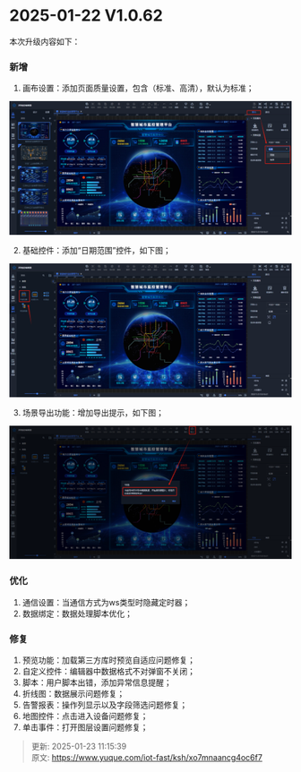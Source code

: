 # 2025-01-22 V1.0.62

本次升级内容如下：

### 新增
1. 画布设置：添加页面质量设置，包含（标准、高清），默认为标准；

![1737511232483-5ffb4d49-a030-478e-8713-9571d48daaf6.png](./img/g6fiVEEATw3gNoqP/1737511232483-5ffb4d49-a030-478e-8713-9571d48daaf6-647660.png)

2. 基础控件：添加“日期范围”控件，如下图；

![1737512769114-257ccf1e-eb8d-438b-b2e4-e682e0172c44.png](./img/g6fiVEEATw3gNoqP/1737512769114-257ccf1e-eb8d-438b-b2e4-e682e0172c44-226639.png)

3. 场景导出功能：增加导出提示，如下图；

![1737513301340-1c107c7e-91bd-473f-a212-c856d4dbb75a.png](./img/g6fiVEEATw3gNoqP/1737513301340-1c107c7e-91bd-473f-a212-c856d4dbb75a-531217.png)

### 优化
1. 通信设置：当通信方式为ws类型时隐藏定时器；
2. 数据绑定：数据处理脚本优化；

### 修复
1.  预览功能：加载第三方库时预览自适应问题修复；
2. 自定义控件：编辑器中数据格式不对弹窗不关闭；
3. 脚本：用户脚本出错，添加异常信息提醒；
4. 折线图：数据展示问题修复；
5. 告警报表：操作列显示以及字段筛选问题修复；
6. 地图控件：点击进入设备问题修复；
7.  单击事件：打开图层设置问题修复；



> 更新: 2025-01-23 11:15:39  
> 原文: <https://www.yuque.com/iot-fast/ksh/xo7mnaancg4oc6f7>